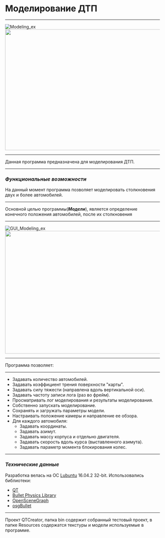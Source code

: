 # **Моделирование ДТП**
************
![Modeling_ex](https://3.downloader.disk.yandex.ru/preview/53c7124a9d241a7517f7ffc717f8affc623f2913e0455b09a8c40a373baaa67a/inf/e4yAmOpUdHfB_SQ08sGywY6RWpBdZTZ538chB57HiojmzNZ1ROP0K3sr0xEAeVKnbrwmFRqKUy-2uwGVyXgDlQ%3D%3D?uid=0&filename=1.png&disposition=inline&hash=&limit=0&content_type=image%2Fpng&tknv=v2&size=1165x786)
<img src="https://s57e.storage.yandex.net/rdisk/048a824c48b39583c4369da7c382ac77b2af3f2bd5ccb8be0264061be28c06c5/59a33c61/e4yAmOpUdHfB_SQ08sGywfY4bBIBtpJIL-4NOvkN7ThG3g5CevMQqhmV6GOWzH4qoaoxdTOMDl2nUWlj9J_DXw==?uid=227757636&filename=3.gif&disposition=inline&hash=&limit=0&content_type=image%2Fgif&fsize=3305161&hid=5c988b672102110b8b9fd5c9f9185837&media_type=image&tknv=v2&etag=55552f167e163ea9a0d5ccd8da1b9650&rtoken=MNXUS8GgRcy0&force_default=yes&ycrid=na-cf6b5f2fff52028a2a2f5a933b909bae-downloader15e&ts=557c3080f1a40&s=b90aa393ec76f58cf0024c2a473be297a3b477845736e21b052009e930ffc81a&pb=U2FsdGVkX19gCo-gpCYBbkA0If_vNdEtCFDfUxesxPNvwUMb2MkQIgoCbqmo34xwgJmbovxwG3gdz_Q1_R3D-APPxV4xFQQNKQ8ZhTOI058=" width="510" height="394"/>
*************
Данная программа предназначена для моделирования ДТП.
*********
### ***Функциональные возможности***

На данный момент программа позволяет моделировать столкновения двух и более автомобилей.
**********
Основной целью программы(***Модели***), является определение конечного положения автомобилей, после их столкновения
*********
![GUI_Modeling_ex](https://1.downloader.disk.yandex.ru/preview/1045ae80d56a9f9bd9cf463c736f5bc3bcb28205622cc25a0a15ed0234e66876/inf/e4yAmOpUdHfB_SQ08sGywc2CX730zv9CQXkRoEITuVEArzK1wcC9_jHBXemtSpedCCtJY9au3z_E3VcYBkHDEw%3D%3D?uid=0&filename=2.png&disposition=inline&hash=&limit=0&content_type=image%2Fpng&tknv=v2&size=1165x786)
<img src="https://s61h.storage.yandex.net/rdisk/561024c6e8986c7fb0bb89494bd3017d029e60117f27f591f241b6113adfe9c1/59a33c9a/e4yAmOpUdHfB_SQ08sGywXw9MGz52L5W1fUTXNk7tL4uXwXCCpovvzP4aqdVfawyG8NLoD_M6O_ble7u0IqAiA==?uid=227757636&filename=testCrash.gif&disposition=inline&hash=&limit=0&content_type=image%2Fgif&fsize=4200013&hid=d3f9038fcd59546809e8438118c3959b&media_type=image&tknv=v2&etag=434588a9932383579abd10c258d34f8d&rtoken=AT79qphy4tJz&force_default=yes&ycrid=na-b465473c61665c6f4a224146279d7482-downloader16e&ts=557c30b74da80&s=8d483859c20fb2c22b88ac3cc3bf20c751224a4b60890e6124eff0498e3e1122&pb=U2FsdGVkX19zhonQCpr_zYYzeqiAshQVkIrstqYN3XaeZQt7ozXoFAqGMhkvOnBWe6_RcoWn6YrL7Jxhcnt-PRey34EBt3iaQBRmAyRqqOs=" width="1165" height="400" align="center"/>

*********
Программа позволяет:
********
+ Задавать количество автомобилей.
+ Задавать коэффициент трения поверхности "карты".
+ Задавать силу тяжести (направлена вдоль вертикальной оси).
+ Задавать частоту записи лога (раз во фрейм).
+ Просматривать лог моделирования и результаты моделирования.
+ Собственно запускать моделирование.
+ Сохранять и загружать параметры модели.
+ Настраивать положение камеры и направление ее обзора.
+ Для каждого автомобиля:
  + Задавать координаты.
  + Задавать азимут.
  + Задавать массу корпуса и отдельно двигателя.
  + Задавать скорость вдоль курса (выставленного азимута).
  + Задавать параметр момента блокирования колес.
********
### ***Технические данные***
Разработка велась на ОС [Lubuntu](http://lubuntu.me) 16.04.2 32-bit. 
Использовались библиотеки:
* [QT](https://www.qt.io/ru/)
* [Bullet Physics Library](http://bulletphysics.org/wordpress/)
* [OpenSceneGraph](http://www.openscenegraph.org/)
* [osgBullet](http://osgbullet.vesuite.org/)
*********
Проект QTCreator, папка bin содержит собранный тестовый проект, в папке Resources содержатся текстуры и модели используемые в программе.



